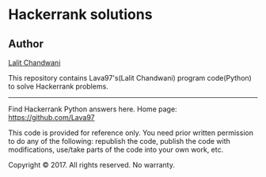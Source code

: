 # Hackerrank solutions

## Author
[Lalit Chandwani](https://www.linkedin.com/in/lalit-chandwani-5971a7140?lipi=urn%3Ali%3Apage%3Ad_flagship3_profile_view_base%3B4TWVxihMR1GldMXdzGuOLw%3D%3D)

This repository contains Lava97's(Lalit Chandwani) program code(Python) to solve Hackerrank problems.

---
Find Hackerrank Python answers here.
Home page: https://github.com/Lava97

This code is provided for reference only. You need prior written permission
to do any of the following: republish the code, publish the code
with modifications, use/take parts of the code into your own work, etc.

Copyright © 2017. All rights reserved. No warranty.
